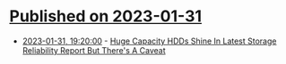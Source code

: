# [Published on 2023-01-31](index.md)

* [2023-01-31, 19:20:00](https://hardware.slashdot.org/story/23/01/31/1720259/huge-capacity-hdds-shine-in-latest-storage-reliability-report-but-theres-a-caveat?utm_source=rss1.0mainlinkanon&utm_medium=feed) - [Huge Capacity HDDs Shine In Latest Storage Reliability Report But There's A Caveat](https://hardware.slashdot.org/story/23/01/31/1720259/huge-capacity-hdds-shine-in-latest-storage-reliability-report-but-theres-a-caveat?utm_source=rss1.0mainlinkanon&utm_medium=feed)
